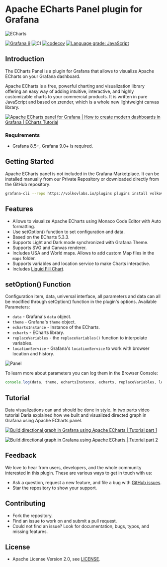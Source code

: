 # Apache ECharts Panel plugin for Grafana

![ECharts](https://github.com/VolkovLabs/volkovlabs-echarts-panel/raw/main/src/img/dashboard.png)

[![Grafana 9](https://img.shields.io/badge/Grafana-9.0.6-orange)](https://www.grafana.com)
![CI](https://github.com/volkovlabs/volkovlabs-echarts-panel/workflows/CI/badge.svg)
[![codecov](https://codecov.io/gh/VolkovLabs/volkovlabs-echarts-panel/branch/main/graph/badge.svg?token=0m6f0ktUar)](https://codecov.io/gh/VolkovLabs/volkovlabs-echarts-panel)
[![Language grade: JavaScript](https://img.shields.io/lgtm/grade/javascript/g/VolkovLabs/volkovlabs-echarts-panel.svg?logo=lgtm&logoWidth=18)](https://lgtm.com/projects/g/VolkovLabs/volkovlabs-echarts-panel/context:javascript)

## Introduction

The ECharts Panel is a plugin for Grafana that allows to visualize Apache ECharts on your Grafana dashboard.

Apache ECharts is a free, powerful charting and visualization library offering an easy way of adding intuitive, interactive, and highly customizable charts to your commercial products. It is written in pure JavaScript and based on zrender, which is a whole new lightweight canvas library.

[![Apache ECharts panel for Grafana | How to create modern dashboards in Grafana | ECharts Tutorial](https://raw.githubusercontent.com/volkovlabs/volkovlabs-echarts-panel/main/img/video.png)](https://youtu.be/DxqCrBEmrQw)

### Requirements

- Grafana 8.5+, Grafana 9.0+ is required.

## Getting Started

Apache ECharts panel is not included in the Grafana Marketplace. It can be installed manually from our Private Repository or downloaded directly from the GitHub repository:

```bash
grafana-cli --repo https://volkovlabs.io/plugins plugins install volkovlabs-echarts-panel
```

## Features

- Allows to visualize Apache ECharts using Monaco Code Editor with Auto formatting.
- Use setOption() function to set configuration and data.
- Based on the ECharts 5.3.3.
- Supports Light and Dark mode synchronized with Grafana Theme.
- Supports SVG and Canvas renderer.
- Includes USA and World maps. Allows to add custom Map files in the `maps` folder.
- Supports variables and location service to make Charts interactive.
- Includes [Liquid Fill Chart](https://github.com/ecomfe/echarts-liquidfill).

## setOption() Function

Configuration item, data, universal interface, all parameters and data can all be modified through setOption() function in the plugin's options.
Available Parameters:

- `data` - Grafana's `data` object.
- `theme` - Grafana's `theme` object.
- `echartsInstance` - Instance of the ECharts.
- `echarts` - ECharts library.
- `replaceVariables` - the `replaceVariables()` function to interpolate variables.
- `locationService` - Grafana's `locationService` to work with browser location and history.

![Panel](https://github.com/VolkovLabs/volkovlabs-echarts-panel/raw/main/src/img/panel.png)

To learn more about parameters you can log them in the Browser Console:

```javascript
console.log(data, theme, echartsInstance, echarts, replaceVariables, locationService);
```

## Tutorial

Data visualizations can and should be done in style. In two parts video tutorial Daria explained how we built and visualized directed graph in Grafana using Apache ECharts panel.

[![Build directional graph in Grafana using Apache ECharts | Tutorial part 1](https://raw.githubusercontent.com/volkovlabs/volkovlabs-echarts-panel/main/img/tutorial1.png)](https://youtu.be/e3VHgpuzEF0)

[![Build directional graph in Grafana using Apache ECharts | Tutorial part 2](https://raw.githubusercontent.com/volkovlabs/volkovlabs-echarts-panel/main/img/tutorial2.png)](https://youtu.be/oM7XAVlsOio)

## Feedback

We love to hear from users, developers, and the whole community interested in this plugin. These are various ways to get in touch with us:

- Ask a question, request a new feature, and file a bug with [GitHub issues](https://github.com/volkovlabs/volkovlabs-echarts-panel/issues/new/choose).
- Star the repository to show your support.

## Contributing

- Fork the repository.
- Find an issue to work on and submit a pull request.
- Could not find an issue? Look for documentation, bugs, typos, and missing features.

## License

- Apache License Version 2.0, see [LICENSE](https://github.com/volkovlabs/volkovlabs-echarts-panel/blob/main/LICENSE).
